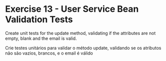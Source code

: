 # Exercise 13 - User Service Bean Validation Tests

Create unit tests for the update method, validating if the attributes are not empty, blank
and the email is valid.

Crie testes unitários para validar o método update, validando se os atributos não são vazios, brancos, e o email é
válido


